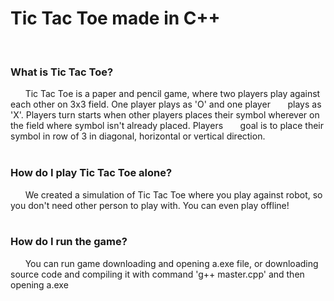# Tic Tac Toe made in C++
<br>

### What is Tic Tac Toe?

&nbsp;&nbsp;&nbsp;&nbsp;&nbsp;&nbsp;Tic Tac Toe is a paper and pencil game, where two players play against 
each other on 3x3 field. One player plays as 'O' and one player
&nbsp;&nbsp;&nbsp;&nbsp;&nbsp;&nbsp;plays as 'X'. Players turn starts when other 
players places their symbol wherever on the field where symbol isn't already placed. Players
&nbsp;&nbsp;&nbsp;&nbsp;&nbsp;&nbsp;goal is to place their symbol in row of 3 in diagonal, 
horizontal or vertical direction.
<br><br>

### How do I play Tic Tac Toe alone?

&nbsp;&nbsp;&nbsp;&nbsp;&nbsp;&nbsp;We created a simulation of Tic Tac Toe where you play against robot, 
so you don't need other person to play with. You can even play offline!
<br><br>

### How do I run the game?

&nbsp;&nbsp;&nbsp;&nbsp;&nbsp;&nbsp;You can run game downloading and opening a.exe file, or downloading source 
code and compiling it with command 'g++ master.cpp' and then opening a.exe